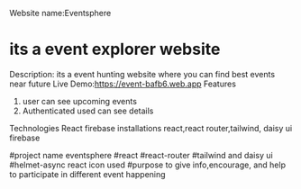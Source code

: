 Website name:Eventsphere
# its a event explorer website
Description:
its a event hunting website where you can find best events near future
Live Demo:https://event-bafb6.web.app
Features
1. user can see upcoming events
2. Authenticated used can see details



Technologies
React firebase
installations
react,react router,tailwind, daisy ui firebase

#project name eventsphere
#react 
#react-router
#tailwind and daisy ui 
#helmet-async react icon used
#purpose to give info,encourage, and help to participate in different event happening 

